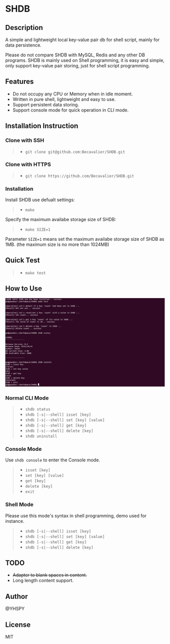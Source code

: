 # SHDB

## Description
A simple and lightweight local key-value pair db for shell script, mainly for data persistence.

Please do not compare SHDB with MySQL, Redis and any other DB programs. SHDB is mainly used on Shell programming, it is easy and simple, only support key-value pair storing, just for shell script programming.


## Features

* Do not occupy any CPU or Memory when in idle moment.
* Written in pure shell, lightweight and easy to use.
* Support persistent data storing.
* Support console mode for quick operation in CLI mode.

## Installation Instruction

### Clone with SSH
>* `git clone git@github.com:Becavalier/SHDB.git`

### Clone with HTTPS
>* `git clone https://github.com/Becavalier/SHDB.git`

### Installation
Install SHDB use defualt settings:
>* `make` 

Specify the maximum availabe storage size of SHDB:

>* `make SIZE=1` 

Parameter `SIZE=1` means set the maximum availabe storage size of SHDB as 1MB. (the maximum size is no more than 1024MB)

## Quick Test

>* `make test`

## How to Use

![image](https://github.com/Becavalier/SHDB/blob/master/imgs/screenshot.png?raw=true)

### Normal CLI Mode
>* `shdb status`
>* `shdb [-s|--shell] isset [key]`
>* `shdb [-s|--shell] set [key] [value]`
>* `shdb [-s|--shell] get [key]`
>* `shdb [-s|--shell] delete [key]`
>* `shdb uninstall`

### Console Mode

Use `shdb console` to enter the Console mode.

>* `isset [key]`
>* `set [key] [value]`
>* `get [key]`
>* `delete [key]`
>* `exit`

### Shell Mode

Please use this mode's syntax in shell programming, demo used for instance.

>* `shdb [-s|--shell] isset [key]`
>* `shdb [-s|--shell] set [key] [value]`
>* `shdb [-s|--shell] get [key]`
>* `shdb [-s|--shell] delete [key]`

## TODO
* ~~Adapter to blank spaces in content.~~
* Long length content support.

## Author
@YHSPY

## License
MIT
